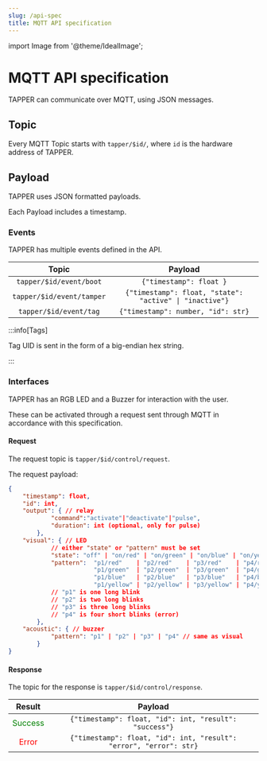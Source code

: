 ```yaml
---
slug: /api-spec
title: MQTT API specification
---
```


import Image from '@theme/IdealImage';

# MQTT API specification

TAPPER can communicate over MQTT, using JSON messages.

## Topic

Every MQTT Topic starts with `tapper/$id/`, where `id` is the hardware address of TAPPER.

## Payload

TAPPER uses JSON formatted payloads.

Each Payload includes a timestamp.

### Events

TAPPER has multiple events defined in the API.

|           Topic           |                         Payload                         |
| :-----------------------: | :-----------------------------------------------------: |
|  `tapper/$id/event/boot`  |                 `{"timestamp": float }`                 |
| `tapper/$id/event/tamper` | `{"timestamp": float, "state": "active" \| "inactive"}` |
|  `tapper/$id/event/tag`   |           `{"timestamp": number, "id": str}`            |

:::info[Tags]

Tag UID is sent in the form of a big-endian hex string.

:::

### Interfaces

TAPPER has an RGB LED and a Buzzer for interaction with the user.

These can be activated through a request sent through MQTT in accordance with this specification.

#### Request

The request topic is `tapper/$id/control/request`.

The request payload:

```json
{
    "timestamp": float,
    "id": int,
    "output": { // relay
            "command":"activate"|"deactivate"|"pulse",
            "duration": int (optional, only for pulse)
        },
    "visual": { // LED
            // either "state" or "pattern" must be set
            "state": "off" | "on/red" | "on/green" | "on/blue" | "on/yellow",
            "pattern":  "p1/red"    | "p2/red"    | "p3/red"    | "p4/red"   |
                        "p1/green"  | "p2/green"  | "p3/green"  | "p4/green" |
                        "p1/blue"   | "p2/blue"   | "p3/blue"   | "p4/blue"  |
                        "p1/yellow" | "p2/yellow" | "p3/yellow" | "p4/yellow"
            // "p1" is one long blink
            // "p2" is two long blinks
            // "p3" is three long blinks
            // "p4" is four short blinks (error)
        },
    "acoustic": { // buzzer
            "pattern": "p1" | "p2" | "p3" | "p4" // same as visual
        }
}
```

#### Response

The topic for the response is `tapper/$id/control/response`.

|               Result               |                              Payload                               |
| :--------------------------------: | :----------------------------------------------------------------: |
| <font color="green">Success</font> |       `{"timestamp": float, "id": int, "result": "success"}`       |
|   <font color="red">Error</font>   | `{"timestamp": float, "id": int, "result": "error", "error": str}` |
